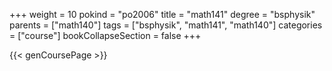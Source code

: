 +++
weight = 10
pokind = "po2006"
title = "math141"
degree = "bsphysik"
parents = ["math140"]
tags = ["bsphysik", "math141", "math140"]
categories = ["course"]
bookCollapseSection = false
+++

{{< genCoursePage >}}
